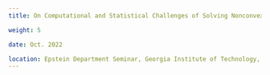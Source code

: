 ```yaml
---
title: On Computational and Statistical Challenges of Solving Nonconvex Minimax Optimization Problems, Epstein Department Seminar, Georgia Institute of Technology, Atlanta, GA Oct. 2022

weight: 5

date: Oct. 2022

location: Epstein Department Seminar, Georgia Institute of Technology, Atlanta, GA
---
```

